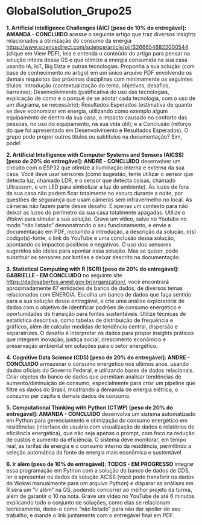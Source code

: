 # GlobalSolution_Grupo25

**1. Artificial Intelligence Challenges (AIC) [peso de 10% do entregável]: AMANDA - CONCLUIDO** acesse o seguinte artigo que traz diversos insights relacionados a otimização do consumo da energia <https://www.sciencedirect.com/science/article/pii/S2666546822000544> (clique em View PDF), leia e entenda o conteúdo do artigo para pensar na solução inteira dessa GS e que otimize a energia consumida na sua casa usando IA, IoT, Big Data e outras tecnologias. Proponha a sua solução (com base  de conhecimento no artigo) em um único arquivo PDF envolvendo os demais requisitos das próximas disciplinas com minimamente os seguintes títulos: Introdução (contextualização do tema, objetivos, desafios, barreiras); Desenvolvimento (justificativa do uso das tecnologias, explicação de como e o porquê de se adotar cada tecnologia, com o uso de um diagrama, se necessário); Resultados Esperados (estimativa de quanto se deve economizar em energia, utilizando como exemplo algum equipamento de dentro da sua casa, o impacto causado no conforto das pessoas, no uso do equipamento, na sua vida útil); e a Conclusão (reforço do que foi apresentado em Desenvolvimento e Resultados Esperados). O grupo pode propor outros títulos ou subtítulos na documentação? Sim, pode!

**2. Artificial Intelligence with Computer Systems and Sensors (AICSS) [peso de 20% do entregável]: ANDRE - CONCLUIDO** desenvolver um circuito com o ESP32 que otimize a iluminação interna e externa da sua casa. Você deve usar sensores (como sugestão, tente utilizar o sensor que detecta luz, chamado LDR, e o sensor que detecta coisas, chamado Ultrassom, e um LED para simbolizar a luz do ambiente). As luzes de fora da sua casa não podem ficar totalmente no escuro durante a noite, por questões de segurança que usam câmeras sem infravermelho no local. As câmeras não fazem parte desse desafio. É apenas um contexto para não deixar as luzes do perímetro da sua casa totalmente apagadas. Utilize o Wokwi para simular a sua solução. Grave um vídeo, salve no Youtube no modo “não listado” demonstrando o seu funcionamento, e envie a documentação em PDF, incluindo a introdução, a descrição da solução, o(s) código(s)-fonte, o link do YouTube e uma conclusão dessa solução, apontando os impactos positivos e negativos. O uso dos sensores sugeridos são ideias para apontar essa solução. Mas se quiser, pode substituir os sensores por botões e deixar descrito na documentação.

**3. Statistical Computing with R (SCR) [peso de 20% do entregável]: GABRIELLE - EM CONCLUIDO** no seguinte site <https://dadosabertos.aneel.gov.br/organization/>, você encontrará aproximadamente 67 entidades de banco de dados, de diversos temas relacionados com ENERGIA. Escolha um banco de dados que faça sentido para a sua solução desse entregável, e crie uma análise exploratória de dados com o objetivo de identificar padrões de consumo energético e oportunidades de transição para fontes sustentáveis. Utilize técnicas de estatística descritiva, como tabelas de distribuição de frequência e gráficos, além de calcular medidas de tendência central, dispersão e separatrizes. O desafio é interpretar os dados para propor insights práticos que integrem inovação, justiça social, crescimento econômico e preservação ambiental em soluções para o setor energético.

**4. Cognitive Data Science (CDS) [peso de 20% do entregável]: ANDRE - CONCLUIDO** armazenar o consumo energético nos últimos anos, usando dados oficiais do Governo Federal, e utilizando bases de dados relacionais. Criar objetos do banco de dados que permitam analisar tendências de aumento/diminuição de consumo, especialmente para criar um pipeline que filtre os dados do Brasil, mostrando a demanda de energia elétrica, o consumo per capita e demais dados de consumo.

**5. Computational Thinking with Python (CTWP) [peso de 20% do entregável]: AMANDA - CONCLUIDO** desenvolva um sistema automatizado em Python para gerenciamento e otimização do consumo energético em residências (interface de usuário com visualização de dados e relatórios de eficiência energética), que não seja apenas o prompt, com foco na redução de custos e aumento da eficiência. O sistema deve monitorar, em tempo real, as tarifas de energia e o consumo interno da residência, permitindo a seleção automática da fonte de energia mais econômica e sustentável

**6. Ir além (peso de 10% do entregável): TODOS - EM PROGRESSO** integrar essa programação em Python com a solução do banco de dados de CDS, ler e apresentar os dados da solução AICSS (você pode transferir os dados do Wokwi manualmente para um arquivo Python) e disparar as análises em R será um “ir além” na GS, podendo concorrer ao melhor projeto da turma, além de garantir o 10 na nota. Grave um vídeo no YouTube de até 6 minutos explicando todo o conjunto de soluções, como elas se relacionam tecnicamente, deixe-o como “não listado” para não dar spoiler do seu trabalho, e mande o link juntamente com o entregável final em PDF.
